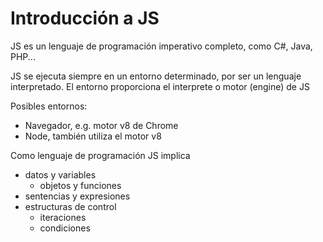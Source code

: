 # Introducción a JS #

JS es un lenguaje de programación imperativo completo, como C#, Java, PHP...

JS se ejecuta siempre en un entorno determinado, por ser un lenguaje interpretado. El entorno proporciona el interprete o motor (engine) de JS

Posibles entornos:

- Navegador, e.g. motor v8 de Chrome
- Node, también utiliza el motor v8

Como lenguaje de programación JS implica
- datos y variables
    - objetos y funciones
- sentencias y expresiones
- estructuras de control
    - iteraciones
    - condiciones 
